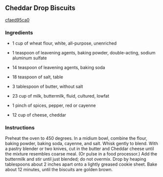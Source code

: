 ## Cheddar Drop Biscuits

[cfaed95ca0](http://www.food.com/recipe/cheddar-drop-biscuits-21340)

### Ingredients

 - 1 cup of wheat flour, white, all-purpose, unenriched

 - 1 teaspoon of leavening agents, baking powder, double-acting, sodium aluminum sulfate

 - 14 teaspoon of leavening agents, baking soda

 - 18 teaspoon of salt, table

 - 3 tablespoon of butter, without salt

 - 23 cup of milk, buttermilk, fluid, cultured, lowfat

 - 1 pinch of spices, pepper, red or cayenne

 - 12 cup of cheese, cheddar

### Instructions

Preheat the oven to 450 degrees. In a midium bowl, combine the flour, baking powder, baking soda, cayenne, and salt. Whisk gently to blend. With a pastry blender or two knives, cut in the butter and Cheddar cheese until the mixture resembles coarse meal. (Or pulse in a food processor.) Add the buttermilk and stir until just blended; do not overmix. Drop by heaping tablespoons about 2 inches apart onto a lightly greased cookie sheet. Bake about 12 minutes, until the biscuits are golden brown.